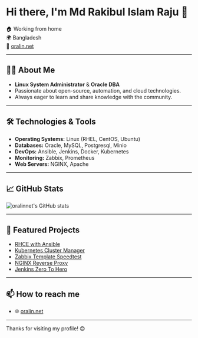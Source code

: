 # Hi there, I'm Md Rakibul Islam Raju 👋

🏠 Working from home  
🌍 Bangladesh  
🔗 [oralin.net](https://oralin.net)

---

## 👨‍💻 About Me

- **Linux System Administrator** & **Oracle DBA**
- Passionate about open-source, automation, and cloud technologies.
- Always eager to learn and share knowledge with the community.

---

## 🛠️ Technologies & Tools

- **Operating Systems:** Linux (RHEL, CentOS, Ubuntu)
- **Databases:** Oracle, MySQL, Postgresql, Minio 
- **DevOps:** Ansible, Jenkins, Docker, Kubernetes
- **Monitoring:** Zabbix, Prometheus
- **Web Servers:** NGINX, Apache

---

## 📈 GitHub Stats

![oralinnet's GitHub stats](https://github-readme-stats.vercel.app/api?username=oralinnet&show_icons=true&theme=radical)

---

## 📂 Featured Projects

- [RHCE with Ansible](https://github.com/oralinnet/RHCE)
- [Kubernetes Cluster Manager](https://github.com/oralinnet/kubernetes)
- [Zabbix Template Speedtest](https://github.com/oralinnet/zabbix-template-speedtest)
- [NGINX Reverse Proxy](https://github.com/oralinnet/nginx-reverse-proxy)
- [Jenkins Zero To Hero](https://github.com/oralinnet/Jenkins-Zero-To-Hero)

---

## 📫 How to reach me

- 🌐 [oralin.net](https://oralin.net)

---

Thanks for visiting my profile! 😊

